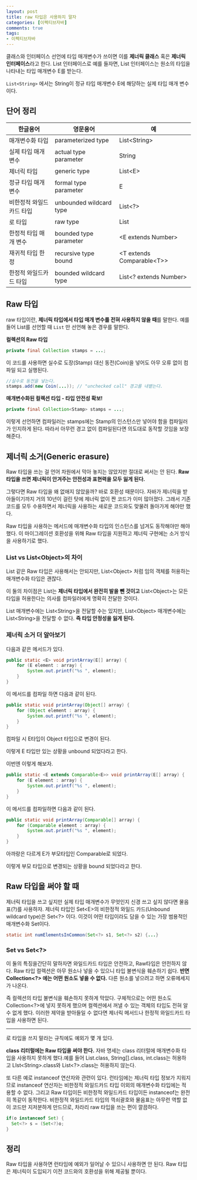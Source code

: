 ```yaml
---
layout: post
title: raw 타입은 사용하지 말자
categories: [이펙티브자바]
comments: true 
tags:
- 이펙티브자바
---
```




클래스와 인터페이스 선언에 타입 매개변수가 쓰이면 이를 **제너릭 클래스** 혹은 **제너릭 인터페이스**라고 한다. List 인터페이스로 예를 들자면, List 인터페이스는 원소의 타입을 나타내는 타입 매개변수 E를 받는다. 

`List<String>` 에서는 String이 정규 타입 매개변수 E에 해당하는 실제 타입 매개 변수이다.

## 단어 정리

| 한글용어                 | 영문용어                | 예                          |
| ------------------------ | ----------------------- | --------------------------- |
| 매개변수화 타입          | parameterized type      | List<String\>               |
| 실제 타입 매개변수       | actual type parameter   | String                      |
| 제너릭 타입              | generic type            | List<E\>                    |
| 정규 타입 매개변수       | formal type parameter   | E                           |
| 비한정적 와일드카드 타입 | unbounded wildcard type | List<?\>                    |
| 로 타입                  | raw type                | List                        |
| 한정적 타입 매개 변수    | bounded type parameter  | <E extends Number\>         |
| 재귀적 타입 한정         | recursive type bound    | <T extends Comparable<T\>\> |
| 한정적 와일드카드 타입   | bounded wildcard type   | List<? extends Number\>     |



## Raw 타입

raw 타입이란, **제너릭 타입에서 타입 매개 변수를 전혀 사용하지 않을 때**를 말한다. 예를 들어 List를 선언할 때 `List` 만 선언해 놓은 경우를 말한다. 

**컬렉션의 Raw 타입**

```java
private final Collection stamps = ...;
```

이 코드를 사용하면 실수로 도장(Stamp) 대신 동전(Coin)을 넣어도 아무 오류 없이 컴파일 되고 실행된다.

```java
//실수로 동전을 넣는다.
stamps.add(new Coin(...)); // "unchecked call" 경고를 내뱉는다.
```

**매개변수화된 컬렉션 타입 - 타입 안전성 확보!**

```java
private final Collection<Stamp> stamps = ...;
```

이렇게 선언하면 컴파일러는 stamps에는 Stamp의 인스턴스만 넣어야 함을 컴파일러가 인지하게 된다. 따라서 아무런 경고 없이 컴파일된다면 의도대로 동작할 것임을 보장해준다.



## 제너릭 소거(Generic erasure)

Raw 타입을 쓰는 걸 언어 차원에서 막아 놓지는 않았지만 절대로 써서는 안 된다. **Raw 타입을 쓰면 제너릭이 안겨주는 안전성과 표현력을 모두 잃게 된다.**

그렇다면 Raw 타입을 왜 없애지 않았을까? 바로 호환성 때문이다. 자바가 제너릭을 받아들이기까지 거의 10년이 걸린 탓에 제너릭 없이 짠 코드가 이미 많아졌다. 그래서 기존 코드를 모두 수용하면서 제너릭을 사용하는 새로운 코드와도 맞물려 돌아가게 해야만 했다.

Raw 타입을 사용하는 메서드에 매개변수화 타입의 인스턴스를 넘겨도 동작해야만 해야했다. 이 마이그레이션 호환성을 위해 Raw 타입을 지원하고 제너릭 구현에는 소거 방식을 사용하기로 했다.



### List vs List<Object\>의 차이

List 같은 Raw 타입은 사용해서는 안되지만, List<Object\> 처럼 임의 객체를 허용하는 매개변수화 타입은 괜찮다. 

이 둘의 차이점은 List는 **제너릭 타입에서 완전히 발을 뺀 것이고** List<Object\>는 모든 타입을 허용한다는 의사를 컴파일러에게 명확히 전달한 것이다.

List 매개변수에는 List<String\>을 전달할 수는 있지만, List<Object\> 매개변수에는 List<String\>을 전달할 수 없다. **즉 타입 안정성을 잃게 된다.**



### 제너릭 소거 더 알아보기

다음과 같은 메서드가 있다.

```java
public static <E> void printArray(E[] array) {
    for (E element : array) {
        System.out.printf("%s ", element);
    }
}
```

이 메서드를 컴파일 하면 다음과 같이 된다.

```java
public static void printArray(Object[] array) {
    for (Object element : array) {
        System.out.printf("%s ", element);
    }
}
```

컴파일 시 E타입이 Object 타입으로 변경이 된다.

이렇게 E 타입만 있는 상황을 unbound 되었다라고 한다.

이번엔 이렇게 해보자.

```java
public static <E extends Comparable<E>> void printArray(E[] array) {
    for (E element : array) {
        System.out.printf("%s ", element);
    }
}
```

이 메서드를 컴파일하면 다음과 같이 된다.

```java
public static void printArray(Comparable[] array) {
    for (Comparable element : array) {
        System.out.printf("%s ", element);
    }
}
```

아까랑은 다르게 E가 부모타입인 Comparable로 되었다.

이렇게 부모 타입으로 변경되는 상황을 bound 되었다라고 한다.



## Raw 타입을 써야 할 때

제너릭 타입을 쓰고 싶지만 실제 타입 매개변수가 무엇인지 신경 쓰고 싶지 않다면 물음표(?)를 사용하자. 제너릭 타입인 Set<E\>의 비한정적 와일드 카드(Unbound wildcard type)은 Set<?\> 이다. 이것이 어떤 타입이라도 담을 수 있는 가장 범용적인 매개변수화 Set이다.

```java
static int numElementsInCommon(Set<?> s1, Set<?> s2) {...}
```

### Set vs Set<?\>

이 둘의 특징을간단히 말하자면 와일드카드 타입은 안전하고, Raw타입은 안전하지 않다. Raw 타입 컬렉션은 아무 원소나 넣을 수 있으니 타입 불변식을 훼손하기 쉽다. **반면 Collection<?\> 에는 어떤 원소도 넣을 수 없다.** 다른 원소를 넣으려고 하면 오류메세지가 나온다.

즉 컬렉션의 타입 불변식을 훼손하지 못하게 막았다. 구체적으로는 어떤 원소도 Collection<?\>에 넣지 못하게 했으며 컬렉션에서 꺼낼 수 있는 객체의 타입도 전혀 알 수 없게 했다. 이러한 제약을 받아들일 수 없다면 제너릭 메서드나 한정적 와일드카드 타입을 사용하면 된다.

---

로 타입을 쓰지 말라는 규칙에도 예외가 몇 개 있다.

**class 리터럴에는 Raw 타입을 써야 한다.** 자바 명세는 class 리터럴에 매개변수화 타입을 사용하지 못하게 했다.예를 들어 List.class, String[].class, int.class는 허용하고 LIst<String\>.class와 List<?\>.class는 허용하지 않는다.

또 다른 예로 instanceof 연산자와 관련이 있다. 런타임에는 제너릭 타입 정보가 지워지므로 instanceof 연산자는 비한정적 와일드카드 타입 이외의 매개변수화 타입에는 적용할 수 없다. 그리고 Raw 타입이든 비한정적 와일드카드 타입이든 instanceof는 완전히 똑같이 동작한다. 비한정적 와일드카드 타입의 꺽쇠괄호와 물음표는 아무런 역할 없이 코드만 지저분하게 만드므로, 차라리 raw 타입을 쓰는 편이 깔끔하다.

```java
if(o instanceof Set) {
  Set<?> s = (Set<?)o;
}
```



## 정리

Raw 타입을 사용하면 런타임에 예외가 일어날 수 있으니 사용하면 안 된다. Raw 타입은 제너릭이 도입되기 이전 코드와의 호환성을 위해 제공될 뿐이다. 